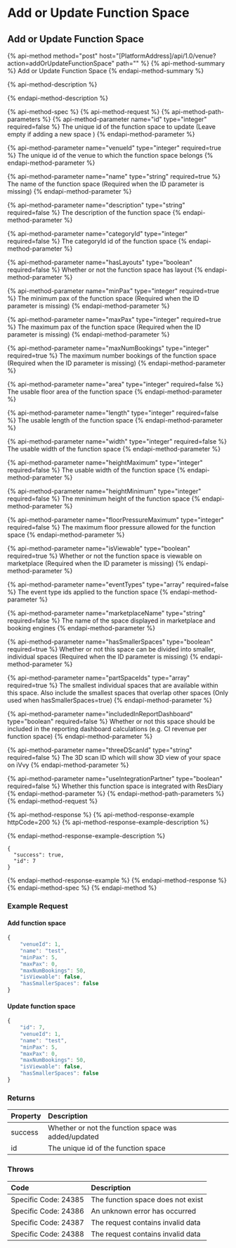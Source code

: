 # Add or Update Function Space

## Add or Update Function Space

{% api-method method="post" host="\[PlatformAddress\]/api/1.0/venue?action=addOrUpdateFunctionSpace" path="" %}
{% api-method-summary %}
Add or Update Function Space
{% endapi-method-summary %}

{% api-method-description %}

{% endapi-method-description %}

{% api-method-spec %}
{% api-method-request %}
{% api-method-path-parameters %}
{% api-method-parameter name="id" type="integer" required=false %}
The unique id of the function space to update \(Leave empty if adding a new space \)
{% endapi-method-parameter %}

{% api-method-parameter name="venueId" type="integer" required=true %}
The unique id of the venue to which the function space belongs
{% endapi-method-parameter %}

{% api-method-parameter name="name" type="string" required=true %}
The name of the function space \(Required when the ID parameter is missing\)
{% endapi-method-parameter %}

{% api-method-parameter name="description" type="string" required=false %}
The description of the function space
{% endapi-method-parameter %}

{% api-method-parameter name="categoryId" type="integer" required=false %}
The categoryId id of the function space
{% endapi-method-parameter %}

{% api-method-parameter name="hasLayouts" type="boolean" required=false %}
Whether or not the function space has layout
{% endapi-method-parameter %}

{% api-method-parameter name="minPax" type="integer" required=true %}
The minimum pax of the function space \(Required when the ID parameter is missing\)
{% endapi-method-parameter %}

{% api-method-parameter name="maxPax" type="integer" required=true %}
The maximum pax of the function space \(Required when the ID parameter is missing\)
{% endapi-method-parameter %}

{% api-method-parameter name="maxNumBookings" type="integer" required=true %}
The maximum number bookings of the function space \(Required when the ID parameter is missing\)
{% endapi-method-parameter %}

{% api-method-parameter name="area" type="integer" required=false %}
The usable floor area of the function space
{% endapi-method-parameter %}

{% api-method-parameter name="length" type="integer" required=false %}
The usable length of the function space
{% endapi-method-parameter %}

{% api-method-parameter name="width" type="integer" required=false %}
The usable width of the function space
{% endapi-method-parameter %}

{% api-method-parameter name="heightMaximum" type="integer" required=false %}
The usable width of the function space
{% endapi-method-parameter %}

{% api-method-parameter name="heightMinimum" type="integer" required=false %}
The mminimum height of the function space
{% endapi-method-parameter %}

{% api-method-parameter name="floorPressureMaximum" type="integer" required=false %}
The maximum floor pressure allowed for the function space
{% endapi-method-parameter %}

{% api-method-parameter name="isViewable" type="boolean" required=true %}
Whether or not the function space is viewable on marketplace \(Required when the ID parameter is missing\)
{% endapi-method-parameter %}

{% api-method-parameter name="eventTypes" type="array" required=false %}
The event type ids applied to the function space
{% endapi-method-parameter %}

{% api-method-parameter name="marketplaceName" type="string" required=false %}
The name of the space displayed in marketplace and booking engines
{% endapi-method-parameter %}

{% api-method-parameter name="hasSmallerSpaces" type="boolean" required=true %}
Whether or not this space can be divided into smaller, individual spaces \(Required when the ID parameter is missing\)
{% endapi-method-parameter %}

{% api-method-parameter name="partSpaceIds" type="array" required=true %}
The smallest individual spaces that are available within this space. Also include the smallest spaces that overlap other spaces \(Only used when hasSmallerSpaces=true\)
{% endapi-method-parameter %}

{% api-method-parameter name="includedInReportDashboard" type="boolean" required=false %}
Whether or not this space should be included in the reporting dashboard calculations \(e.g. CI revenue per function space\)
{% endapi-method-parameter %}

{% api-method-parameter name="threeDScanId" type="string" required=false %}
The 3D scan ID which will show 3D view of your space on iVvy
{% endapi-method-parameter %}

{% api-method-parameter name="useIntegrationPartner" type="boolean" required=false %}
Whether this function space is integrated with ResDiary
{% endapi-method-parameter %}
{% endapi-method-path-parameters %}
{% endapi-method-request %}

{% api-method-response %}
{% api-method-response-example httpCode=200 %}
{% api-method-response-example-description %}

{% endapi-method-response-example-description %}

```text
{
  "success": true,
  "id": 7
}
```
{% endapi-method-response-example %}
{% endapi-method-response %}
{% endapi-method-spec %}
{% endapi-method %}

### Example Request

#### Add function space

```javascript
{
    "venueId": 1,
    "name": "test",
    "minPax": 5,
    "maxPax": 0,
    "maxNumBookings": 50,
    "isViewable": false,
    "hasSmallerSpaces": false
}
```

#### Update function space

```javascript
{
    "id": 7,
    "venueId": 1,
    "name": "test",
    "minPax": 5,
    "maxPax": 0,
    "maxNumBookings": 50,
    "isViewable": false,
    "hasSmallerSpaces": false
}
```

### Returns

| Property | Description |
| :--- | :--- |
| success | Whether or not the function space was added/updated |
| id | The unique id of the function space |

### Throws

| Code | Description |
| :--- | :--- |
| Specific Code: 24385 | The function space does not exist |
| Specific Code: 24386 | An unknown error has occurred |
| Specific Code: 24387 | The request contains invalid data |
| Specific Code: 24388 | The request contains invalid data |

